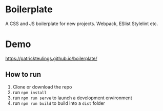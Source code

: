 # Boilerplate
A CSS and JS boilerplate for new projects. Webpack, ESlist Stylelint etc.

# Demo
https://patrickteulings.github.io/boilerplate/

## How to run
1. Clone or download the repo
2. run ``` npm install ```
3. run ``` npm run serve ``` to launch a development environment
4. run ``` npm run build ``` to build into a ``` dist ``` folder

